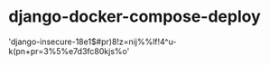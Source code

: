 # django-docker-compose-deploy

'django-insecure-18e1$#pr)8!z=nij%%lf!4^u-k(pn+pr=3%5%e7d3fc80kjs%o'